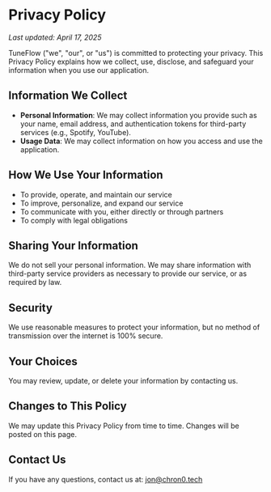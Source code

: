 # Privacy Policy

_Last updated: April 17, 2025_

TuneFlow ("we", "our", or "us") is committed to protecting your privacy. This Privacy Policy explains how we collect, use, disclose, and safeguard your information when you use our application. 

## Information We Collect
- **Personal Information**: We may collect information you provide such as your name, email address, and authentication tokens for third-party services (e.g., Spotify, YouTube).
- **Usage Data**: We may collect information on how you access and use the application.

## How We Use Your Information
- To provide, operate, and maintain our service
- To improve, personalize, and expand our service
- To communicate with you, either directly or through partners
- To comply with legal obligations

## Sharing Your Information
We do not sell your personal information. We may share information with third-party service providers as necessary to provide our service, or as required by law.

## Security
We use reasonable measures to protect your information, but no method of transmission over the internet is 100% secure.

## Your Choices
You may review, update, or delete your information by contacting us.

## Changes to This Policy
We may update this Privacy Policy from time to time. Changes will be posted on this page.

## Contact Us
If you have any questions, contact us at: [jon@chron0.tech](mailto:jon@chron0.tech)
